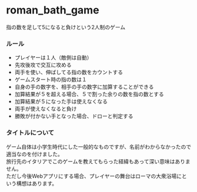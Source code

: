 # roman_bath_game
指の数を足して5になると負けという2人制のゲーム
### ルール 
- プレイヤーは１人（敵側は自動）
- 先攻後攻で交互に攻める
- 両手を使い、伸ばしてる指の数をカウントする
- ゲームスタート時の指の数は１
- 自身の手の数字を、相手の手の数字に加算することができる
- 加算結果が５を超える場合、５で割った余りの数を指の数とする
- 加算結果が５になった手は使えなくなる
- 両手が使えなくなると負け
- 勝敗が付かない手となった場合、ドローと判定する

### タイトルについて
ゲーム自体は小学生時代にした一般的なものですが、名前がわからなかったので適当なのを付けました。  
旅行先のイタリアでこのゲームを教えてもらった経緯もあって深い意味はありません。  
ただし今後Webアプリにする場合、プレイヤーの舞台はローマの大衆浴場にという構想はあります。

